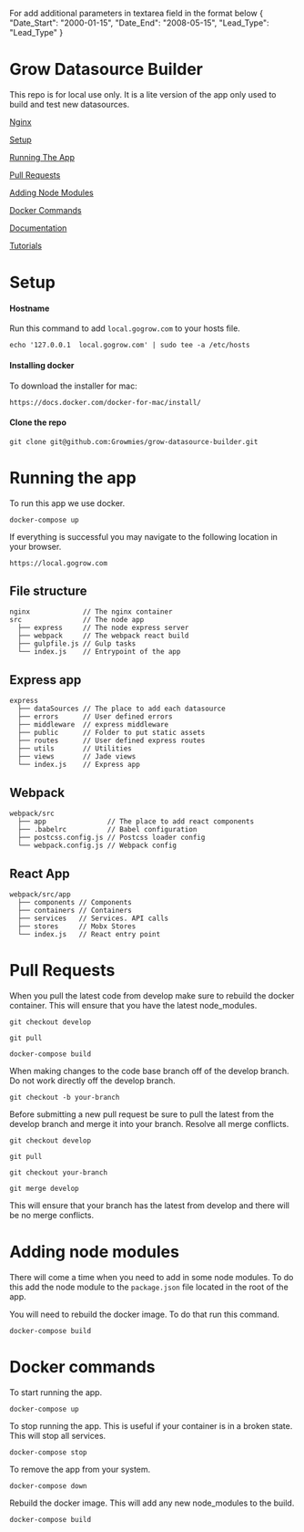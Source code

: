 For add additional parameters in textarea field in the format below
 {
   "Date_Start": "2000-01-15",
   "Date_End": "2008-05-15",
  "Lead_Type": "Lead_Type"
}


# Grow Datasource Builder

This repo is for local use only. It is a lite version of the app only used to build and test new datasources.

[Nginx](./nginx)

[Setup](#setup)

[Running The App](#running-the-app)

[Pull Requests](#pull-requests)

[Adding Node Modules](#adding-node-modules)

[Docker Commands](#docker-commands)

[Documentation](./docs)

[Tutorials](./tutorials)

# Setup

#### Hostname

Run this command to add `local.gogrow.com` to your hosts file.

`echo '127.0.0.1  local.gogrow.com' | sudo tee -a /etc/hosts`

#### Installing docker

To download the installer for mac:

`https://docs.docker.com/docker-for-mac/install/`

#### Clone the repo

`git clone git@github.com:Growmies/grow-datasource-builder.git`

# Running the app

To run this app we use docker.

`docker-compose up`

If everything is successful you may navigate to the following location in your browser.

`https://local.gogrow.com`

## File structure

    nginx             // The nginx container
    src               // The node app
      ├── express     // The node express server
      ├── webpack     // The webpack react build
      ├── gulpfile.js // Gulp tasks
      └── index.js    // Entrypoint of the app

## Express app

    express         
      ├── dataSources // The place to add each datasource
      ├── errors      // User defined errors
      ├── middleware  // express middleware
      ├── public      // Folder to put static assets
      ├── routes      // User defined express routes
      ├── utils       // Utilities
      ├── views       // Jade views
      └── index.js    // Express app

## Webpack

    webpack/src         
      ├── app               // The place to add react components
      ├── .babelrc          // Babel configuration
      ├── postcss.config.js // Postcss loader config
      └── webpack.config.js // Webpack config

## React App

    webpack/src/app         
      ├── components // Components
      ├── containers // Containers
      ├── services   // Services. API calls
      ├── stores     // Mobx Stores
      └── index.js   // React entry point

# Pull Requests

  When you pull the latest code from develop make sure to rebuild the docker container. This will ensure that you have the latest node_modules.

  `git checkout develop`

  `git pull`

  `docker-compose build`

  When making changes to the code base branch off of the develop branch. Do not work directly off the develop branch.

  `git checkout -b your-branch`

  Before submitting a new pull request be sure to pull the latest from the develop branch and merge it into your branch. Resolve all merge conflicts.

  `git checkout develop`

  `git pull`

  `git checkout your-branch`

  `git merge develop`

  This will ensure that your branch has the latest from develop and there will be no merge conflicts.

# Adding node modules

There will come a time when you need to add in some node modules. To do this add the node module to the `package.json` file located in the root of the app.

You will need to rebuild the docker image. To do that run this command.

`docker-compose build`

# Docker commands

To start running the app.

`docker-compose up`

To stop running the app. This is useful if your container is in a broken state. This will stop all services.

`docker-compose stop`

To remove the app from your system.

`docker-compose down`

Rebuild the docker image. This will add any new node_modules to the build.

`docker-compose build`
